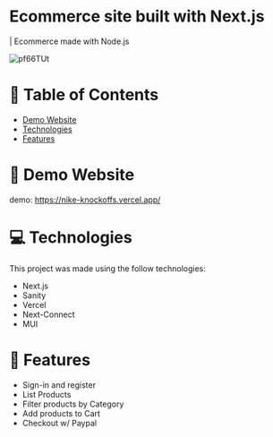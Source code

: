 # Ecommerce site built with Next.js 

| Ecommerce made with Node.js

![pf66TUt](https://user-images.githubusercontent.com/88942814/163514527-846cc051-8589-4576-b4de-33063ec3ed83.png)

# 📌 Table of Contents

- [Demo Website](#eyes-demo-website)
- [Technologies](#computer-technologies)
- [Features](#rocket-features)

# :eyes: Demo Website

demo: https://nike-knockoffs.vercel.app/

# :computer: Technologies

This project was made using the follow technologies:

- Next.js
- Sanity
- Vercel
- Next-Connect
- MUI

# :rocket: Features
- Sign-in and register
- List Products
- Filter products by Category
- Add products to Cart
- Checkout w/ Paypal


